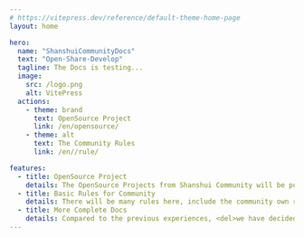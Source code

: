 ```yaml
---
# https://vitepress.dev/reference/default-theme-home-page
layout: home

hero:
  name: "ShanshuiCommunityDocs"
  text: "Open·Share·Develop"
  tagline: The Docs is testing...
  image:
    src: /logo.png
    alt: VitePress
  actions:
    - theme: brand
      text: OpenSource Project
      link: /en/opensource/
    - theme: alt
      text: The Community Rules
      link: /en//rule/

features:
  - title: OpenSource Project
    details: The OpenSource Projects from Shanshui Community will be put there, and may have the developer settings, details or some log/config if they have.
  - title: Basic Rules for Community
    details: There will be many rules here, include the community own rules, the OpenSource Projects's rules(If they already have the OpenSource License, they need to follow the license order which is pointed by README file. If README file don't point the order, they need to follow the rules which is set by the docs)
  - title: More Complete Docs
    details: Compared to the previous experiences, <del>we have decided to stay here and no more leave. (XD)</del><p>We decided to add more and more things , and more detail things in this docs
---
```



